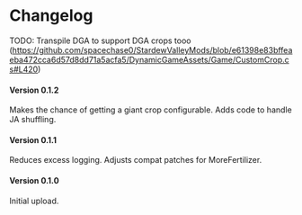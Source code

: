 ﻿Changelog
=============

TODO: Transpile DGA to support DGA crops tooo (https://github.com/spacechase0/StardewValleyMods/blob/e61398e83bffeaeba472cca6d57d8dd71a5acfa5/DynamicGameAssets/Game/CustomCrop.cs#L420)

#### Version 0.1.2
Makes the chance of getting a giant crop configurable. Adds code to handle JA shuffling.

#### Version 0.1.1
Reduces excess logging. Adjusts compat patches for MoreFertilizer.

#### Version 0.1.0

Initial upload.